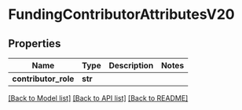# FundingContributorAttributesV20

## Properties
Name | Type | Description | Notes
------------ | ------------- | ------------- | -------------
**contributor_role** | **str** |  | 

[[Back to Model list]](../README.md#documentation-for-models) [[Back to API list]](../README.md#documentation-for-api-endpoints) [[Back to README]](../README.md)

